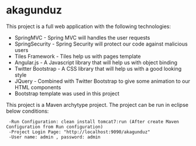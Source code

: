 akagunduz
===========

This project is a full web application with the following technologies:
* SpringMVC - Spring MVC will handles the user requests
* SpringSecurity - Spring Security will protect our code against malicious users
* Tiles Framework - Tiles help us with pages template
* Angular.js - A Javascript library that will help us with object binding
* Twitter Bootstrap - A CSS library that will help us with a good looking style
* JQuery - Combined with Twitter Bootstrap to give some animation to our HTML components
* Bootstrap template was used in this project

This project is a Maven archytype project. The project can be run in eclipse below conditions:

     -Run Configuration: clean install tomcat7:run (After create Maven Configuration from Run configuration)
     -Project Login Page: "http://localhost:9090/akagunduz"
     -User name: admin , password: admin 
